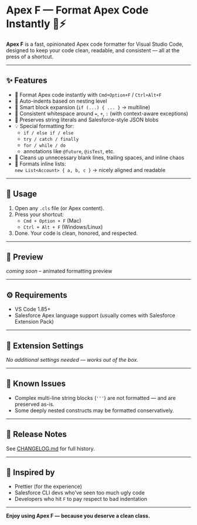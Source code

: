 # Apex F — Format Apex Code Instantly 🧼⚡

**Apex F** is a fast, opinionated Apex code formatter for Visual Studio Code, designed to keep your code clean, readable, and consistent — all at the press of a shortcut.

---

## ✨ Features

- 🔨 Format Apex code instantly with `Cmd+Option+F` / `Ctrl+Alt+F`
- 🎯 Auto-indents based on nesting level
- 🧠 Smart block expansion (`if (...) { ... }` → multiline)
- 🎯 Consistent whitespace around `=`, `+`, `:` (with context-aware exceptions)
- 🧩 Preserves string literals and Salesforce-style JSON blobs
- 💡 Special formatting for:
  - `if / else if / else`
  - `try / catch / finally`
  - `for / while / do`
  - annotations like `@future`, `@isTest`, etc.
- 🧹 Cleans up unnecessary blank lines, trailing spaces, and inline chaos
- 📑 Formats inline lists:  
  `new List<Account> { a, b, c }` → nicely aligned and readable

---

## 🚀 Usage

1. Open any `.cls` file (or Apex content).
2. Press your shortcut:
   - `Cmd + Option + F` (Mac)
   - `Ctrl + Alt + F` (Windows/Linux)
3. Done. Your code is clean, honored, and respected.

---

## 📸 Preview

_coming soon_ – animated formatting preview

---

## ⚙️ Requirements

- VS Code 1.85+
- Salesforce Apex language support (usually comes with Salesforce Extension Pack)

---

## 🧪 Extension Settings

_No additional settings needed — works out of the box._

---

## 🚧 Known Issues

- Complex multi-line string blocks (`'''`) are not formatted — and are preserved as-is.
- Some deeply nested constructs may be formatted conservatively.

---

## 📝 Release Notes

See [CHANGELOG.md](./CHANGELOG.md) for full history.

---

## 💙 Inspired by

- Prettier (for the experience)
- Salesforce CLI devs who’ve seen too much ugly code
- Developers who hit `F` to pay respect to bad indentation

---

**Enjoy using Apex F — because you deserve a clean class.**
